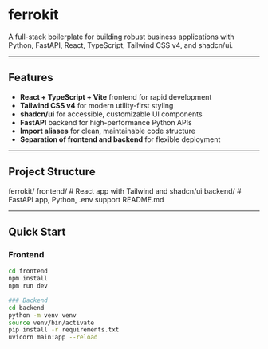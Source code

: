 # ferrokit

A full-stack boilerplate for building robust business applications with Python, FastAPI, React, TypeScript, Tailwind CSS v4, and shadcn/ui.

---

## Features

- **React + TypeScript + Vite** frontend for rapid development
- **Tailwind CSS v4** for modern utility-first styling
- **shadcn/ui** for accessible, customizable UI components
- **FastAPI** backend for high-performance Python APIs
- **Import aliases** for clean, maintainable code structure
- **Separation of frontend and backend** for flexible deployment

---

## Project Structure
ferrokit/
frontend/ # React app with Tailwind and shadcn/ui
backend/ # FastAPI app, Python, .env support
README.md

---

## Quick Start

### Frontend

```bash
cd frontend
npm install
npm run dev

### Backend
cd backend
python -m venv venv
source venv/bin/activate        
pip install -r requirements.txt
uvicorn main:app --reload
